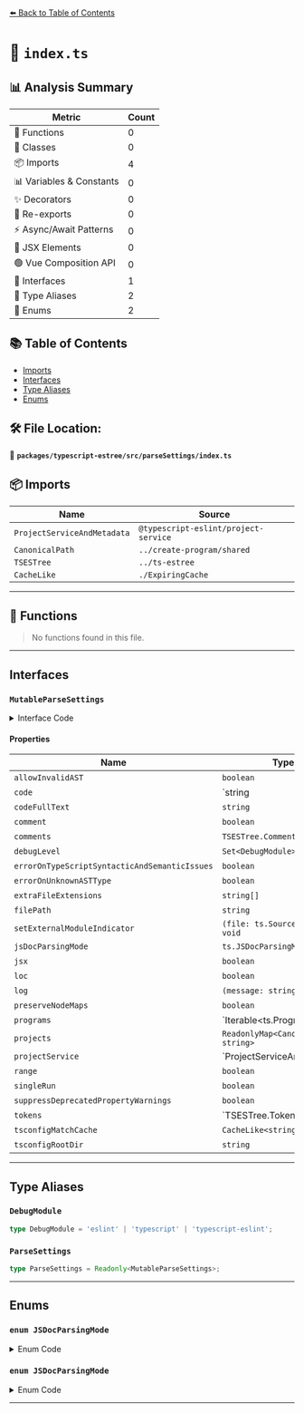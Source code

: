 [⬅️ Back to Table of Contents](../../../../index.md)

# 📄 `index.ts`

## 📊 Analysis Summary

| Metric | Count |
|--------|-------|
| 🔧 Functions | 0 |
| 🧱 Classes | 0 |
| 📦 Imports | 4 |
| 📊 Variables & Constants | 0 |
| ✨ Decorators | 0 |
| 🔄 Re-exports | 0 |
| ⚡ Async/Await Patterns | 0 |
| 💠 JSX Elements | 0 |
| 🟢 Vue Composition API | 0 |
| 📐 Interfaces | 1 |
| 📑 Type Aliases | 2 |
| 🎯 Enums | 2 |

## 📚 Table of Contents

- [Imports](#imports)
- [Interfaces](#interfaces)
- [Type Aliases](#type-aliases)
- [Enums](#enums)

## 🛠️ File Location:
📂 **`packages/typescript-estree/src/parseSettings/index.ts`**

## 📦 Imports

| Name | Source |
|------|--------|
| `ProjectServiceAndMetadata` | `@typescript-eslint/project-service` |
| `CanonicalPath` | `../create-program/shared` |
| `TSESTree` | `../ts-estree` |
| `CacheLike` | `./ExpiringCache` |


---

## 🔧 Functions

> No functions found in this file.


---

## Interfaces

### `MutableParseSettings`

<details><summary>Interface Code</summary>

```ts
export interface MutableParseSettings {
  /**
   * Prevents the parser from throwing an error if it receives an invalid AST from TypeScript.
   */
  allowInvalidAST: boolean;

  /**
   * Code of the file being parsed, or raw source file containing it.
   */
  code: string | ts.SourceFile;

  /**
   * Full text of the file being parsed.
   */
  codeFullText: string;

  /**
   * Whether the `comment` parse option is enabled.
   */
  comment: boolean;

  /**
   * If the `comment` parse option is enabled, retrieved comments.
   */
  comments: TSESTree.Comment[];

  /**
   * Which debug areas should be logged.
   */
  debugLevel: Set<DebugModule>;

  /**
   * Whether to error if TypeScript reports a semantic or syntactic error diagnostic.
   */
  errorOnTypeScriptSyntacticAndSemanticIssues: boolean;

  /**
   * Whether to error if an unknown AST node type is encountered.
   */
  errorOnUnknownASTType: boolean;

  /**
   * Any non-standard file extensions which will be parsed.
   */
  extraFileExtensions: string[];

  /**
   * Path of the file being parsed.
   */
  filePath: string;

  /**
   * Sets the external module indicator on the source file.
   * Used by Typescript to determine if a sourceFile is an external module.
   *
   * needed to always parsing `mjs`/`mts` files as ESM
   */
  setExternalModuleIndicator?: (file: ts.SourceFile) => void;

  /**
   * JSDoc parsing style to pass through to TypeScript
   */
  jsDocParsingMode: ts.JSDocParsingMode;

  /**
   * Whether parsing of JSX is enabled.
   *
   * @remarks The applicable file extension is still required.
   */
  jsx: boolean;

  /**
   * Whether to add `loc` information to each node.
   */
  loc: boolean;

  /**
   * Log function, if not `console.log`.
   */
  log: (message: string) => void;

  /**
   * Whether two-way AST node maps are preserved during the AST conversion process.
   */
  preserveNodeMaps?: boolean;

  /**
   * One or more instances of TypeScript Program objects to be used for type information.
   */
  programs: Iterable<ts.Program> | null;

  /**
   * Normalized paths to provided project paths.
   */
  projects: ReadonlyMap<CanonicalPath, string>;

  /**
   * TypeScript server to power program creation.
   */
  projectService: ProjectServiceAndMetadata | undefined;

  /**
   * Whether to add the `range` property to AST nodes.
   */
  range: boolean;

  /**
   * Whether this is part of a single run, rather than a long-running process.
   */
  singleRun: boolean;

  /**
   * Whether deprecated AST properties should skip calling console.warn on accesses.
   */
  suppressDeprecatedPropertyWarnings: boolean;

  /**
   * If the `tokens` parse option is enabled, retrieved tokens.
   */
  tokens: TSESTree.Token[] | null;

  /**
   * Caches searches for TSConfigs from project directories.
   */
  tsconfigMatchCache: CacheLike<string, string>;

  /**
   * The absolute path to the root directory for all provided `project`s.
   */
  tsconfigRootDir: string;
}
```
</details>

#### Properties

| Name | Type | Optional | Description |
|------|------|----------|-------------|
| `allowInvalidAST` | `boolean` | ✗ |  |
| `code` | `string | ts.SourceFile` | ✗ |  |
| `codeFullText` | `string` | ✗ |  |
| `comment` | `boolean` | ✗ |  |
| `comments` | `TSESTree.Comment[]` | ✗ |  |
| `debugLevel` | `Set<DebugModule>` | ✗ |  |
| `errorOnTypeScriptSyntacticAndSemanticIssues` | `boolean` | ✗ |  |
| `errorOnUnknownASTType` | `boolean` | ✗ |  |
| `extraFileExtensions` | `string[]` | ✗ |  |
| `filePath` | `string` | ✗ |  |
| `setExternalModuleIndicator` | `(file: ts.SourceFile) => void` | ✓ |  |
| `jsDocParsingMode` | `ts.JSDocParsingMode` | ✗ |  |
| `jsx` | `boolean` | ✗ |  |
| `loc` | `boolean` | ✗ |  |
| `log` | `(message: string) => void` | ✗ |  |
| `preserveNodeMaps` | `boolean` | ✓ |  |
| `programs` | `Iterable<ts.Program> | null` | ✗ |  |
| `projects` | `ReadonlyMap<CanonicalPath, string>` | ✗ |  |
| `projectService` | `ProjectServiceAndMetadata | undefined` | ✗ |  |
| `range` | `boolean` | ✗ |  |
| `singleRun` | `boolean` | ✗ |  |
| `suppressDeprecatedPropertyWarnings` | `boolean` | ✗ |  |
| `tokens` | `TSESTree.Token[] | null` | ✗ |  |
| `tsconfigMatchCache` | `CacheLike<string, string>` | ✗ |  |
| `tsconfigRootDir` | `string` | ✗ |  |


---

## Type Aliases

### `DebugModule`

```ts
type DebugModule = 'eslint' | 'typescript' | 'typescript-eslint';
```

### `ParseSettings`

```ts
type ParseSettings = Readonly<MutableParseSettings>;
```


---

## Enums

### `enum JSDocParsingMode`

<details><summary>Enum Code</summary>

```ts
enum JSDocParsingMode {}
```
</details>

### `enum JSDocParsingMode`

<details><summary>Enum Code</summary>

```ts
enum JSDocParsingMode {}
```
</details>


---